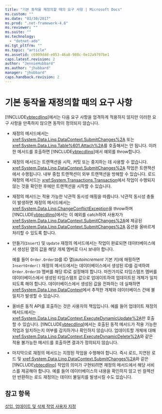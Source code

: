 ```yaml
---
title: "기본 동작을 재정의할 때의 요구 사항 | Microsoft Docs"
ms.custom: ""
ms.date: "03/30/2017"
ms.prod: ".net-framework-4.6"
ms.reviewer: ""
ms.suite: ""
ms.technology: 
  - "dotnet-ado"
ms.tgt_pltfrm: ""
ms.topic: "article"
ms.assetid: c6909ddd-e053-46a8-980c-0e12a9797be1
caps.latest.revision: 2
author: "JennieHubbard"
ms.author: "jhubbard"
manager: "jhubbard"
caps.handback.revision: 2
---
```

# 기본 동작을 재정의할 때의 요구 사항
[!INCLUDE[vbtecdlinq](../../../../../../includes/vbtecdlinq-md.md)]에서는 다음 요구 사항을 엄격하게 적용하지 않지만 이러한 요구 사항을 만족하지 않으면 동작이 정의되지 않습니다.  
  
-   재정의 메서드에서는 <xref:System.Data.Linq.DataContext.SubmitChanges%2A> 또는 <xref:System.Data.Linq.Table%601.Attach%2A>를 호출해서는 안 됩니다.  이러한 메서드를 호출하면 [!INCLUDE[vbtecdlinq](../../../../../../includes/vbtecdlinq-md.md)]에서 예외를 throw합니다.  
  
-   재정의 메서드는 트랜잭션을 시작, 커밋 또는 중지하는 데 사용할 수 없습니다.  <xref:System.Data.Linq.DataContext.SubmitChanges%2A> 작업은 트랜잭션에서 수행됩니다.  내부 중첩 트랜잭션이 외부 트랜잭션을 방해할 수 있습니다.  로드 재정의 메서드는 <xref:System.Transactions.Transaction>에서 작업이 수행되지 않는 것을 확인한 후에만 트랜잭션을 시작할 수 있습니다.  
  
-   재정의 메서드는 적용 가능한 낙관적 동시성 매핑을 따릅니다.  낙관적 동시성 충돌이 발생하면 재정의 메서드에서는 <xref:System.Data.Linq.ChangeConflictException>을 throw하며  [!INCLUDE[vbtecdlinq](../../../../../../includes/vbtecdlinq-md.md)]에서는 이 예외를 catch하여 사용자가 <xref:System.Data.Linq.DataContext.SubmitChanges%2A>에 제공된 <xref:System.Data.Linq.DataContext.SubmitChanges%2A> 옵션을 올바르게 처리할 수 있도록 합니다.  
  
-   만들기\(`Insert`\) 및 `Update` 재정의 메서드에서는 작업이 완료되면 데이터베이스에서 생성된 열의 값을 해당 개체 멤버로 다시 보내야 합니다.  
  
     예를 들어 `Order.OrderID`를 ID 열\(*autoincrement* 기본 키\)에 매핑하면 `InsertOrder()` 재정의 메서드에서는 데이터베이스에서 생성된 ID를 검색하여 `Order.OrderID` 멤버를 해당 ID로 설정해야 합니다.  마찬가지로 타임스탬프 멤버를 데이터베이스에서 생성된 타임스탬프 값으로 업데이트하여 업데이트된 개체가 일치되도록 해야 합니다.  데이터베이스에서 생성된 값을 전파하는 데 실패하면 <xref:System.Data.Linq.DataContext>에서 추적한 개체와 데이터베이스 간에 불일치가 발생할 수 있습니다.  
  
-   올바른 동적 API를 호출하는 것은 사용자의 책임입니다.  예를 들어 업데이트 재정의 메서드에서는 <xref:System.Data.Linq.DataContext.ExecuteDynamicUpdate%2A>만 호출할 수 있습니다.  [!INCLUDE[vbtecdlinq](../../../../../../includes/vbtecdlinq-md.md)]에서는 호출된 동적 메서드가 적용 가능한 작업과 일치하는지 여부를 감지하거나 확인하지 않습니다.  업데이트할 개체에 대해 <xref:System.Data.Linq.DataContext.ExecuteDynamicDelete%2A>와 같은 적용 불가능한 메서드를 호출하면 결과가 정의되지 않습니다.  
  
-   마지막으로 재정의 메서드는 지정된 작업을 수행해야 합니다.  즉시 로드, 지연된 로드 및 <xref:System.Data.Linq.DataContext.SubmitChanges%2A>와 같은 [!INCLUDE[vbtecdlinq](../../../../../../includes/vbtecdlinq-md.md)] 작업의 의미가 구현되려면 재정의 메서드에서 해당 서비스를 제공해야 합니다. 예를 들어 데이터베이스의 내용을 확인하지 않고 빈 컬렉션만 반환하는 로드 재정의는 데이터 불일치를 발생시킬 수도 있습니다.  
  
## 참고 항목  
 [삽입, 업데이트 및 삭제 작업 사용자 지정](../../../../../../docs/framework/data/adonet/sql/linq/customizing-insert-update-and-delete-operations.md)